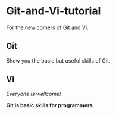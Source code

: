 # Git-and-Vi-tutorial
For the new comers of Git and Vi.

## Git
Show you the basic but useful skills of Git.

## Vi


*Everyone is wellcome!*

**Git is basic skills for programmers.**
